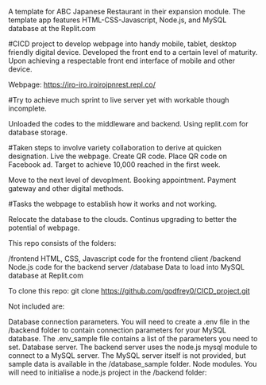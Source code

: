 A template for ABC Japanese Restaurant in their expansion module. 
The template app features HTML-CSS-Javascript, Node.js, and MySQL database at the Replit.com

#CICD project to develop webpage into handy mobile, tablet, desktop friendly digital device.
Developed the front end to a certain level of maturity.
Upon achieving a respectable front end interface of mobile and other device.

Webpage:
https://iro-iro.iroirojpnrest.repl.co/

#Try to achieve much sprint to live server yet with workable though incomplete.

Unloaded the codes to the middleware and backend.
Using replit.com for database storage.

#Taken steps to involve variety collaboration to derive at quicken designation.
Live the webpage.
Create QR code.
Place QR code on Facebook ad.
Target to achieve 10,000 reached in the first week.

Move to the next level of devoplment.
Booking appointment.
Payment gateway and other digital methods.

#Tasks the webpage to establish how it works and not working.

Relocate the database to the clouds.
Continus upgrading to better the potential of webpage.

This repo consists of the folders:

/frontend         HTML, CSS, Javascript code for the frontend client
/backend          Node.js code for the backend server
/database         Data to load into MySQL database at Replit.com

To clone this repo:
                  git clone https://github.com/godfrey0/CICD_project.git
                  
Not included are:

Database connection parameters. You will need to create a .env file in the /backend folder to contain connection parameters for your MySQL database. The .env_sample file contains a list of the parameters you need to set.
Database server. The backend server uses the node.js mysql module to connect to a MySQL server. The MySQL server itself is not provided, but sample data is available in the /database_sample folder.
Node modules. You will need to initialise a node.js project in the /backend folder:
